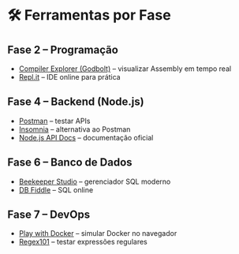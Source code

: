 # 🛠️ Ferramentas por Fase

## Fase 2 – Programação
- [Compiler Explorer (Godbolt)](https://godbolt.org/) – visualizar Assembly em tempo real
- [Repl.it](https://replit.com/) – IDE online para prática

## Fase 4 – Backend (Node.js)
- [Postman](https://www.postman.com/) – testar APIs
- [Insomnia](https://insomnia.rest/) – alternativa ao Postman
- [Node.js API Docs](https://nodejs.org/en/docs/) – documentação oficial

## Fase 6 – Banco de Dados
- [Beekeeper Studio](https://www.beekeeperstudio.io/) – gerenciador SQL moderno
- [DB Fiddle](https://www.db-fiddle.com/) – SQL online

## Fase 7 – DevOps
- [Play with Docker](https://labs.play-with-docker.com/) – simular Docker no navegador
- [Regex101](https://regex101.com/) – testar expressões regulares

